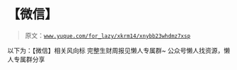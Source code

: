 # 【微信】

> 原文：[`www.yuque.com/for_lazy/xkrm14/xnybb23whdmz7xsp`](https://www.yuque.com/for_lazy/xkrm14/xnybb23whdmz7xsp)

<ne-p id="ued97213b" data-lake-id="ued97213b"><ne-text id="ubacecb21">以下为：【微信】相关风向标</ne-text></ne-p> <ne-p id="u3be77834" data-lake-id="u3be77834"><ne-text id="u7c57afdd">完整生财周报见懒人专属群~</ne-text></ne-p> <ne-p id="u0d4d976c" data-lake-id="u0d4d976c"><ne-text id="ucbb81561">公众号懒人找资源，懒人专属群分享</ne-text></ne-p>